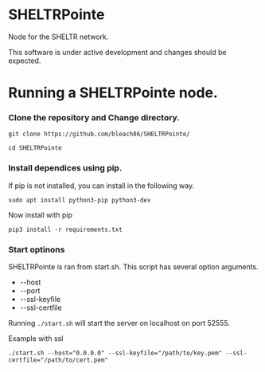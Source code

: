 # SHELTRPointe
Node for the SHELTR network.

This software is under active development and changes should be expected.

# Running a SHELTRPointe node. 

### Clone the repository and Change directory. 

`git clone https://github.com/bleach86/SHELTRPointe/`

`cd SHELTRPointe`

### Install dependices using pip.

If pip is not installed, you can install in the following way.

`sudo apt install python3-pip python3-dev`

Now install with pip

`pip3 install -r requirements.txt`

### Start optinons

SHELTRPointe is ran from start.sh. This script has several option arguments.

* --host
* --port
* --ssl-keyfile
* --ssl-certfile

Running `./start.sh` will start the server on localhost on port 52555.

Example with ssl

`./start.sh --host="0.0.0.0" --ssl-keyfile="/path/to/key.pem" --ssl-certfile="/path/to/cert.pem"`


